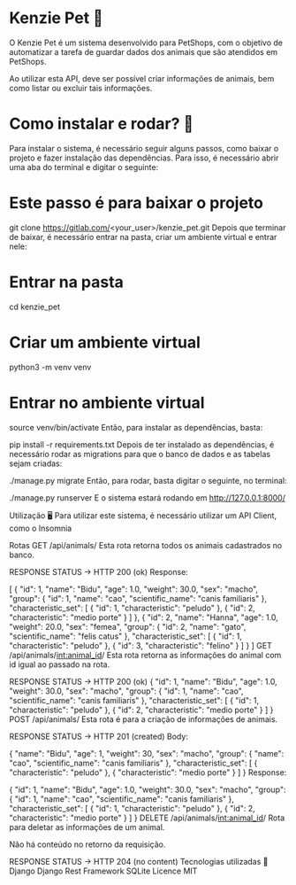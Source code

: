 <h1>Kenzie Pet 🐶</h1>
O Kenzie Pet é um sistema desenvolvido para PetShops, com o objetivo de automatizar a tarefa de guardar dados dos animais que são atendidos em PetShops.

Ao utilizar esta API, deve ser possível criar informações de animais, bem como listar ou excluir tais informações.

<h1>Como instalar e rodar? 🚀</h1>
Para instalar o sistema, é necessário seguir alguns passos, como baixar o projeto e fazer instalação das dependências. Para isso, é necessário abrir uma aba do terminal e digitar o seguinte:

# Este passo é para baixar o projeto

git clone https://gitlab.com/<your_user>/kenzie_pet.git
Depois que terminar de baixar, é necessário entrar na pasta, criar um ambiente virtual e entrar nele:

# Entrar na pasta

cd kenzie_pet

# Criar um ambiente virtual

python3 -m venv venv

# Entrar no ambiente virtual

source venv/bin/activate
Então, para instalar as dependências, basta:

pip install -r requirements.txt
Depois de ter instalado as dependências, é necessário rodar as migrations para que o banco de dados e as tabelas sejam criadas:

./manage.py migrate
Então, para rodar, basta digitar o seguinte, no terminal:

./manage.py runserver
E o sistema estará rodando em http://127.0.0.1:8000/

Utilização 🖥️
Para utilizar este sistema, é necessário utilizar um API Client, como o Insomnia

Rotas
GET /api/animals/
Esta rota retorna todos os animais cadastrados no banco.

RESPONSE STATUS -> HTTP 200 (ok)
Response:

[
{
"id": 1,
"name": "Bidu",
"age": 1.0,
"weight": 30.0,
"sex": "macho",
"group": {
"id": 1,
"name": "cao",
"scientific_name": "canis familiaris"
},
"characteristic_set": [
{
"id": 1,
"characteristic": "peludo"
},
{
"id": 2,
"characteristic": "medio porte"
}
]
},
{
"id": 2,
"name": "Hanna",
"age": 1.0,
"weight": 20.0,
"sex": "femea",
"group": {
"id": 2,
"name": "gato",
"scientific_name": "felis catus"
},
"characteristic_set": [
{
"id": 1,
"characteristic": "peludo"
},
{
"id": 3,
"characteristic": "felino"
}
]
}
]
GET /api/animals/<int:animal_id>/
Esta rota retorna as informações do animal com id igual ao passado na rota.

RESPONSE STATUS -> HTTP 200 (ok)
{
"id": 1,
"name": "Bidu",
"age": 1.0,
"weight": 30.0,
"sex": "macho",
"group": {
"id": 1,
"name": "cao",
"scientific_name": "canis familiaris"
},
"characteristic_set": [
{
"id": 1,
"characteristic": "peludo"
},
{
"id": 2,
"characteristic": "medio porte"
}
]
}
POST /api/animals/
Esta rota é para a criação de informações de animais.

RESPONSE STATUS -> HTTP 201 (created)
Body:

{
"name": "Bidu",
"age": 1,
"weight": 30,
"sex": "macho",
"group": {
"name": "cao",
"scientific_name": "canis familiaris"
},
"characteristic_set": [
{
"characteristic": "peludo"
},
{
"characteristic": "medio porte"
}
]
}
Response:

{
"id": 1,
"name": "Bidu",
"age": 1.0,
"weight": 30.0,
"sex": "macho",
"group": {
"id": 1,
"name": "cao",
"scientific_name": "canis familiaris"
},
"characteristic_set": [
{
"id": 1,
"characteristic": "peludo"
},
{
"id": 2,
"characteristic": "medio porte"
}
]
}
DELETE /api/animals/<int:animal_id>/
Rota para deletar as informações de um animal.

Não há conteúdo no retorno da requisição.

RESPONSE STATUS -> HTTP 204 (no content)
Tecnologias utilizadas 📱
Django
Django Rest Framework
SQLite
Licence
MIT
